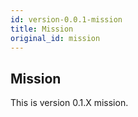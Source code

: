 ```yaml
---
id: version-0.0.1-mission
title: Mission
original_id: mission
---
```


## Mission
This is version 0.1.X mission.